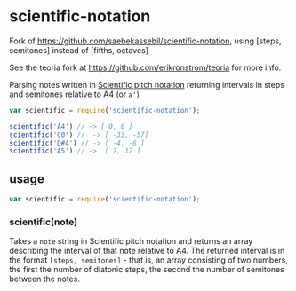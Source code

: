 # scientific-notation

Fork of https://github.com/saebekassebil/scientific-notation,
using [steps, semitones] instead of [fifths, octaves]

See the teoria fork at https://github.com/erikronstrom/teoria for more info.

Parsing notes written in
[Scientific pitch notation](http://en.wikipedia.org/wiki/Scientific_pitch_notation)
returning intervals in steps and semitones relative to A4 (or `a'`)

```js
var scientific = require('scientific-notation');

scientific('A4') // -> [ 0, 0 ]
scientific('C0') //  -> [ -33, -57]
scientific('D#4') // -> [ -4, -6 ]
scientific('A5') // ->  [ 7, 12 ]
```

## usage

```js
var scientific = require('scientific-notation');
```

### scientific(note)

Takes a `note` string in Scientific pitch notation and returns an array
describing the interval of that note relative to A4. The returned interval is
in the format `[steps, semitones]` - that is, an array consisting of two
numbers, the first the number of diatonic steps, the second the number
of semitones between the notes.